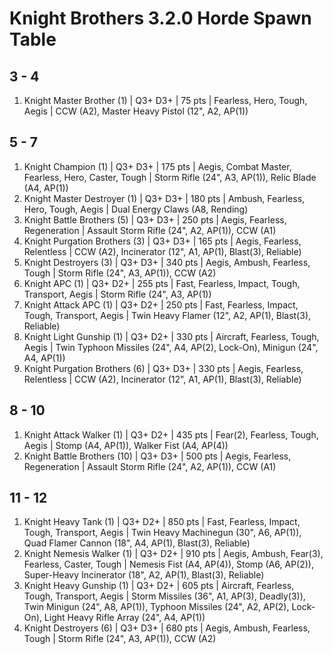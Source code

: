 # Knight Brothers 3.2.0 Horde Spawn Table

## 3 - 4

1. Knight Master Brother (1) | Q3+ D3+ | 75 pts | Fearless, Hero, Tough, Aegis | CCW (A2), Master Heavy Pistol (12", A2, AP(1))

## 5 - 7

1. Knight Champion (1) | Q3+ D3+ | 175 pts | Aegis, Combat Master, Fearless, Hero, Caster, Tough | Storm Rifle (24", A3, AP(1)), Relic Blade (A4, AP(1))
1. Knight Master Destroyer (1) | Q3+ D3+ | 180 pts | Ambush, Fearless, Hero, Tough, Aegis | Dual Energy Claws (A8, Rending)
1. Knight Battle Brothers (5) | Q3+ D3+ | 250 pts | Aegis, Fearless, Regeneration | Assault Storm Rifle (24", A2, AP(1)), CCW (A1)
1. Knight Purgation Brothers (3) | Q3+ D3+ | 165 pts | Aegis, Fearless, Relentless | CCW (A2), Incinerator (12", A1, AP(1), Blast(3), Reliable)
1. Knight Destroyers (3) | Q3+ D3+ | 340 pts | Aegis, Ambush, Fearless, Tough | Storm Rifle (24", A3, AP(1)), CCW (A2)
1. Knight APC (1) | Q3+ D2+ | 255 pts | Fast, Fearless, Impact, Tough, Transport, Aegis | Storm Rifle (24", A3, AP(1))
1. Knight Attack APC (1) | Q3+ D2+ | 250 pts | Fast, Fearless, Impact, Tough, Transport, Aegis | Twin Heavy Flamer (12", A2, AP(1), Blast(3), Reliable)
1. Knight Light Gunship (1) | Q3+ D2+ | 330 pts | Aircraft, Fearless, Tough, Aegis | Twin Typhoon Missiles (24", A4, AP(2), Lock-On), Minigun (24", A4, AP(1))
1. Knight Purgation Brothers (6) | Q3+ D3+ | 330 pts | Aegis, Fearless, Relentless | CCW (A2), Incinerator (12", A1, AP(1), Blast(3), Reliable)

## 8 - 10

1. Knight Attack Walker (1) | Q3+ D2+ | 435 pts | Fear(2), Fearless, Tough, Aegis | Stomp (A4, AP(1)), Walker Fist (A4, AP(4))
1. Knight Battle Brothers (10) | Q3+ D3+ | 500 pts | Aegis, Fearless, Regeneration | Assault Storm Rifle (24", A2, AP(1)), CCW (A1)

## 11 - 12

1. Knight Heavy Tank (1) | Q3+ D2+ | 850 pts | Fast, Fearless, Impact, Tough, Transport, Aegis | Twin Heavy Machinegun (30", A6, AP(1)), Quad Flamer Cannon (18", A4, AP(1), Blast(3), Reliable)
1. Knight Nemesis Walker (1) | Q3+ D2+ | 910 pts | Aegis, Ambush, Fear(3), Fearless, Caster, Tough | Nemesis Fist (A4, AP(4)), Stomp (A6, AP(2)), Super-Heavy Incinerator (18", A2, AP(1), Blast(3), Reliable)
1. Knight Heavy Gunship (1) | Q3+ D2+ | 605 pts | Aircraft, Fearless, Tough, Transport, Aegis | Storm Missiles (36", A1, AP(3), Deadly(3)), Twin Minigun (24", A8, AP(1)), Typhoon Missiles (24", A2, AP(2), Lock-On), Light Heavy Rifle Array (24", A4, AP(1))
1. Knight Destroyers (6) | Q3+ D3+ | 680 pts | Aegis, Ambush, Fearless, Tough | Storm Rifle (24", A3, AP(1)), CCW (A2)